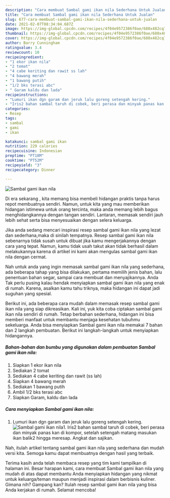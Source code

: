 ```yaml
---
description: "Cara membuat Sambal gami ikan nila Sederhana Untuk Jualan"
title: "Cara membuat Sambal gami ikan nila Sederhana Untuk Jualan"
slug: 677-cara-membuat-sambal-gami-ikan-nila-sederhana-untuk-jualan
date: 2021-02-07T08:34:04.687Z
image: https://img-global.cpcdn.com/recipes/4f04e9572386f0ae/680x482cq70/sambal-gami-ikan-nila-foto-resep-utama.jpg
thumbnail: https://img-global.cpcdn.com/recipes/4f04e9572386f0ae/680x482cq70/sambal-gami-ikan-nila-foto-resep-utama.jpg
cover: https://img-global.cpcdn.com/recipes/4f04e9572386f0ae/680x482cq70/sambal-gami-ikan-nila-foto-resep-utama.jpg
author: Barry Cunningham
ratingvalue: 3.4
reviewcount: 10
recipeingredient:
- "1 ekor ikan nila"
- "2 tomat"
- "4 cabe keriting dan rawit ss lah"
- "4 bawang merah"
- "1 bawang putih"
- "1/2 bks terasi abc"
- " Garam kaldu dan lada"
recipeinstructions:
- "Lumuri ikan dgn garam dan jeruk lalu goreng setengah kering."
- "Iris2 bahan sambal taruh di cobek, beri perasa dan minyak panas kan di kompor, setelah setengah matang masukan ikan balik2 hingga meresap. Angkat dan sajikan."
categories:
- Resep
tags:
- sambal
- gami
- ikan

katakunci: sambal gami ikan 
nutrition: 229 calories
recipecuisine: Indonesian
preptime: "PT18M"
cooktime: "PT52M"
recipeyield: "3"
recipecategory: Dinner

---
```



![Sambal gami ikan nila](https://img-global.cpcdn.com/recipes/4f04e9572386f0ae/680x482cq70/sambal-gami-ikan-nila-foto-resep-utama.jpg)

Di era  sekarang , kita memang bisa membeli hidangan praktis tanpa harus repot membuatnya sendiri. Namun, untuk kita yang mau memberikan hidangan istimewa untuk orang tercinta, maka anda memang lebih bagus menghidangkannya dengan tangan sendiri. Lantaran, memasak sendiri jauh lebih sehat serta bisa menyesuaikan dengan selera keluarga.

Jika anda sedang mencari inspirasi resep sambal gami ikan nila yang lezat dan sederhana,maka di sinilah tempatnya. Resep sambal gami ikan nila  sebenarnya tidak susah untuk dibuat jika kamu mengerjakannya dengan cara yang tepat. Namun, kamu tidak usah takut akan tidak berhasil dalam melakukannya 
karena di artikel ini kami akan mengulas sambal gami ikan nila dengan cermat.  



Nah untuk anda yang ingin memasak sambal gami ikan nila yang sederhana, ada beberapa tahap yang bisa dilakukan, pertama memilih jenis bahan, lalu penentuan bahan segar, sampai cara membuat dan menyajikannya. Anda Tak perlu pusing kalau hendak menyiapkan sambal gami ikan nila yang enak di rumah. Karena, asalkan kamu  tahu triknya, maka hidangan ini dapat jadi suguhan yang spesial.

Berikut ini, ada beberapa cara mudah dalam memasak resep sambal gami ikan nila yang siap dikreasikan. Kali ini, yuk kita coba ciptakan sambal gami ikan nila sendiri di rumah. Tetap berbahan sederhana, hidangan ini bisa memberi manfaat untuk membantu menjaga kesehatan tubuhmu sekeluarga. Anda bisa menyiapkan Sambal gami ikan nila memakai 7 bahan dan 2 langkah pembuatan. Berikut ini langkah-langkah untuk menyiapkan hidangannya.

<!--inarticleads1-->

##### Bahan-bahan dan bumbu yang digunakan dalam pembuatan Sambal gami ikan nila:

1. Siapkan 1 ekor ikan nila
1. Sediakan 2 tomat
1. Sediakan 4 cabe keriting dan rawit (ss lah)
1. Siapkan 4 bawang merah
1. Sediakan 1 bawang putih
1. Ambil 1/2 bks terasi abc
1. Siapkan  Garam, kaldu dan lada




<!--inarticleads2-->

##### Cara menyiapkan Sambal gami ikan nila:

1. Lumuri ikan dgn garam dan jeruk lalu goreng setengah kering.
<img src="https://img-global.cpcdn.com/steps/d8d0ef36cbac24ad/160x128cq70/sambal-gami-ikan-nila-langkah-memasak-1-foto.jpg" alt="Sambal gami ikan nila">1. Iris2 bahan sambal taruh di cobek, beri perasa dan minyak panas kan di kompor, setelah setengah matang masukan ikan balik2 hingga meresap. Angkat dan sajikan.




Nah, itulah artikel tentang  sambal gami ikan nila  yang sederhana dan mudah versi kita. Semoga kamu dapat membuatnya dengan hasil yang terbaik. 

Terima kasih anda telah membaca resep yang tim kami tampilkan di halaman ini. Besar harapan kami, cara membuat  Sambal gami ikan nila yang mudah di atas dapat membantu Anda menyiapkan hidangan yang nikmat untuk keluarga/teman maupun menjadi inspirasi dalam berbisnis kuliner. Gimana nih? Gampang kan? Itulah resep sambal gami ikan nila yang bisa Anda kerjakan di rumah. Selamat mencoba!

